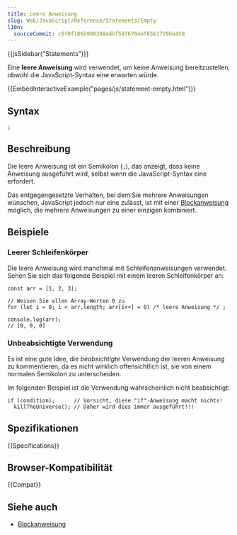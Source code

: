 ```yaml
---
title: Leere Anweisung
slug: Web/JavaScript/Reference/Statements/Empty
l10n:
  sourceCommit: c6f0f106b9083984dbf597678def6561729bb459
---
```


{{jsSidebar("Statements")}}

Eine **leere Anweisung** wird verwendet, um keine Anweisung bereitzustellen, obwohl die
JavaScript-Syntax eine erwarten würde.

{{EmbedInteractiveExample("pages/js/statement-empty.html")}}

## Syntax

```js-nolint
;
```

## Beschreibung

Die leere Anweisung ist ein Semikolon (`;`), das anzeigt, dass keine Anweisung
ausgeführt wird, selbst wenn die JavaScript-Syntax eine erfordert.

Das entgegengesetzte Verhalten, bei dem Sie mehrere Anweisungen wünschen, JavaScript jedoch nur eine
zulässt, ist mit einer [Blockanweisung](/de/docs/Web/JavaScript/Reference/Statements/block) möglich,
die mehrere Anweisungen zu einer einzigen kombiniert.

## Beispiele

### Leerer Schleifenkörper

Die leere Anweisung wird manchmal mit Schleifenanweisungen verwendet. Sehen Sie sich das folgende Beispiel
mit einem leeren Schleifenkörper an:

```js-nolint
const arr = [1, 2, 3];

// Weisen Sie allen Array-Werten 0 zu
for (let i = 0; i < arr.length; arr[i++] = 0) /* leere Anweisung */ ;

console.log(arr);
// [0, 0, 0]
```

### Unbeabsichtigte Verwendung

Es ist eine gute Idee, die _beabsichtigte_ Verwendung der leeren Anweisung zu kommentieren, da es
nicht wirklich offensichtlich ist, sie von einem normalen Semikolon zu unterscheiden.

Im folgenden Beispiel ist die Verwendung wahrscheinlich nicht beabsichtigt:

```js-nolint example-bad
if (condition);      // Vorsicht, diese "if"-Anweisung macht nichts!
  killTheUniverse(); // Daher wird dies immer ausgeführt!!!
```

## Spezifikationen

{{Specifications}}

## Browser-Kompatibilität

{{Compat}}

## Siehe auch

- [Blockanweisung](/de/docs/Web/JavaScript/Reference/Statements/block)
